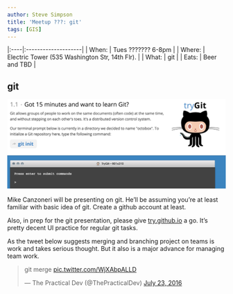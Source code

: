 ```yaml
---
author: Steve Simpson
title: 'Meetup ???: git'
tags: [GIS]
---
```



|:----|:--------------------|
| When: | Tues ???????  6-8pm |
| Where:  | Electric Tower  (535 Washington Str, 14th Flr). |
| What: | git |
| Eats: | Beer and TBD | 



## git

![](/images/try_github.png)

Mike Canzoneri will be presenting on git. He’ll be assuming you’re at least familiar with basic idea of git. Create a github account at least.



Also, in prep for the git presentation, please give [try.github.io](try.github.io) a go. It’s pretty decent UI practice for regular git tasks.

As the tweet below suggests merging and branching project on teams is work and takes serious thought. But it also is a major advance for managing team work.

<blockquote class="twitter-tweet" data-lang="en"><p lang="en" dir="ltr">git merge <a href="https://t.co/WjXAbpALLD">pic.twitter.com/WjXAbpALLD</a></p>&mdash; The Practical Dev (@ThePracticalDev) <a href="https://twitter.com/ThePracticalDev/status/756864968088256512">July 23, 2016</a></blockquote>